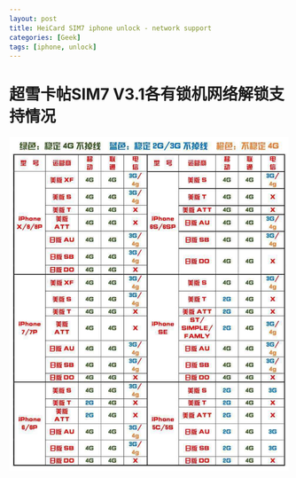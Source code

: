 ```yaml
---
layout: post
title: HeiCard SIM7 iphone unlock - network support
categories: [Geek]
tags: [iphone, unlock]
---
```


# 超雪卡帖SIM7 V3.1各有锁机网络解锁支持情况

![sim7](/images/sim7-iphone-unlock.jpg)

